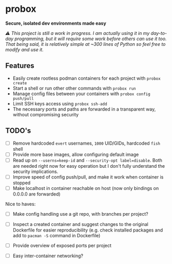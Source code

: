 
# probox

**Secure, isolated dev environments made easy**

*⚠️ This project is still a work in progress. I am actually using it in my day-to-day programming, but it will require some work before others can use it too. That being said, it is relatively simple at ~300 lines of Python so feel free to modify and use it.*


## Features

- Easily create rootless podman containers for each project with `probox create`
- Start a shell or run other other commands with `probox run`
- Manage config files between your containers with `probox config push/pull`
- Limit SSH keys access using `probox ssh-add`
- The necessary ports and paths are forwarded in a transparent way, without compromising security


## TODO's

- [ ] Remove hardcoded `evert` usernames, `1000` UID/GIDs, hardcoded `fish` shell
- [ ] Provide more base images, allow configuring default image
- [ ] Read up on `--userns=keep-id` and `--security-opt label=disable`. Both are needed right now for easy operation but I don't fully understand the security implications.
- [ ] Improve speed of config push/pull, and make it work when container is stopped
- [ ] Make localhost in container reachable on host (now only bindings on 0.0.0.0 are forwarded)

Nice to haves:
- [ ] Make config handling use a git repo, with branches per project?
- [ ] Inspect a created container and suggest changes to the original Dockerfile for easier reproducibility (e.g. check installed packages and add to `pacman -S` command in Dockerfile)
- [ ] Provide overview of exposed ports per project
- [ ] Easy inter-container networking?

